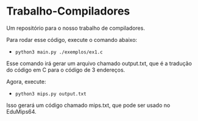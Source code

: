 # **Trabalho-Compiladores**

Um repositório para o nosso trabalho de compiladores.

Para rodar esse código, execute o comando abaixo:

- `python3 main.py ./exemplos/ex1.c`

Esse comando irá gerar um arquivo chamado output.txt, que é a tradução do código em C para o código de 3 endereços.

Agora, execute:

- `python3 mips.py output.txt`

Isso gerará um código chamado mips.txt, que pode ser usado no EduMips64.